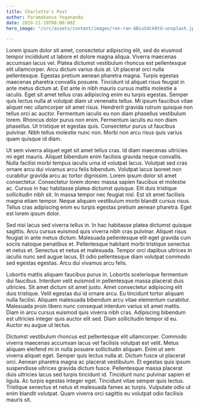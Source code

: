 ```yaml
---
title: Charlotte's Post
author: Paramahansa Yogananda
date: 2019-11-19T08:00:00Z
hero_image: "/src/assets/content/images/ren-ran-bBiuSdck8tU-unsplash.jpg"

---
```

Lorem ipsum dolor sit amet, consectetur adipiscing elit, sed do eiusmod tempor incididunt ut labore et dolore magna aliqua. Viverra maecenas accumsan lacus vel. Platea dictumst vestibulum rhoncus est pellentesque elit ullamcorper. Arcu dictum varius duis at. Ut placerat orci nulla pellentesque. Egestas pretium aenean pharetra magna. Turpis egestas maecenas pharetra convallis posuere. Tincidunt id aliquet risus feugiat in ante metus dictum at. Est ante in nibh mauris cursus mattis molestie a iaculis. Eget sit amet tellus cras adipiscing enim eu turpis egestas. Semper quis lectus nulla at volutpat diam ut venenatis tellus. Mi ipsum faucibus vitae aliquet nec ullamcorper sit amet risus. Hendrerit gravida rutrum quisque non tellus orci ac auctor. Fermentum iaculis eu non diam phasellus vestibulum lorem. Rhoncus dolor purus non enim. Fermentum iaculis eu non diam phasellus. Ut tristique et egestas quis. Consectetur purus ut faucibus pulvinar. Nibh tellus molestie nunc non. Morbi non arcu risus quis varius quam quisque id diam.

Ut sem viverra aliquet eget sit amet tellus cras. Id diam maecenas ultricies mi eget mauris. Aliquet bibendum enim facilisis gravida neque convallis. Nulla facilisi morbi tempus iaculis urna id volutpat lacus. Volutpat sed cras ornare arcu dui vivamus arcu felis bibendum. Volutpat lacus laoreet non curabitur gravida arcu ac tortor dignissim. Lorem ipsum dolor sit amet consectetur. Consectetur lorem donec massa sapien faucibus et molestie ac. Cursus in hac habitasse platea dictumst quisque. Elit duis tristique sollicitudin nibh sit. In massa tempor nec feugiat nisl. Est sit amet facilisis magna etiam tempor. Neque aliquam vestibulum morbi blandit cursus risus. Tellus cras adipiscing enim eu turpis egestas pretium aenean pharetra. Eget est lorem ipsum dolor.

Sed nisi lacus sed viverra tellus in. In hac habitasse platea dictumst quisque sagittis. Arcu cursus euismod quis viverra nibh cras pulvinar. Aliquet risus feugiat in ante metus dictum. Malesuada pellentesque elit eget gravida cum sociis natoque penatibus et. Pellentesque habitant morbi tristique senectus et netus et. Senectus et netus et malesuada. Tempor orci dapibus ultrices in iaculis nunc sed augue lacus. Et odio pellentesque diam volutpat commodo sed egestas egestas. Arcu dui vivamus arcu felis.

Lobortis mattis aliquam faucibus purus in. Lobortis scelerisque fermentum dui faucibus. Interdum velit euismod in pellentesque massa placerat duis ultricies. Sit amet dictum sit amet justo. Amet consectetur adipiscing elit duis tristique. Velit egestas dui id ornare arcu. Eu tincidunt tortor aliquam nulla facilisi. Aliquam malesuada bibendum arcu vitae elementum curabitur. Malesuada proin libero nunc consequat interdum varius sit amet mattis. Diam in arcu cursus euismod quis viverra nibh cras. Adipiscing bibendum est ultricies integer quis auctor elit sed. Diam sollicitudin tempor id eu. Auctor eu augue ut lectus.

Dictumst vestibulum rhoncus est pellentesque elit ullamcorper. Commodo viverra maecenas accumsan lacus vel facilisis volutpat est velit. Metus aliquam eleifend mi in nulla posuere sollicitudin aliquam. Enim ut sem viverra aliquet eget. Semper quis lectus nulla at. Dictum fusce ut placerat orci. Aenean pharetra magna ac placerat vestibulum. Et egestas quis ipsum suspendisse ultrices gravida dictum fusce. Pellentesque massa placerat duis ultricies lacus sed turpis tincidunt id. Tincidunt nunc pulvinar sapien et ligula. Ac turpis egestas integer eget. Tincidunt vitae semper quis lectus. Tristique senectus et netus et malesuada fames ac turpis. Vulputate odio ut enim blandit volutpat. Quam viverra orci sagittis eu volutpat odio facilisis mauris sit.